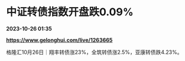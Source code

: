 # 中证转债指数开盘跌0.09%

**2023-10-26 01:35**

**https://www.gelonghui.com/live/1263665**

格隆汇10月26日｜翔丰转债涨23%，全筑转债涨2.5%，亚康转债跌4.23%。